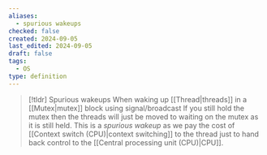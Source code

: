 ```yaml
---
aliases:
  - spurious wakeups
checked: false
created: 2024-09-05
last_edited: 2024-09-05
draft: false
tags:
  - OS
type: definition
---
```

>[!tldr] Spurious wakeups
>When waking up [[Thread|threads]] in a [[Mutex|mutex]] block using signal/broadcast lf you still hold the mutex then the threads will just be moved to waiting on the mutex as it is still held. This is a *spurious wakeup* as we pay the cost of  [[Context switch (CPU)|context switching]] to the thread just to hand back control to the [[Central processing unit (CPU)|CPU]].


